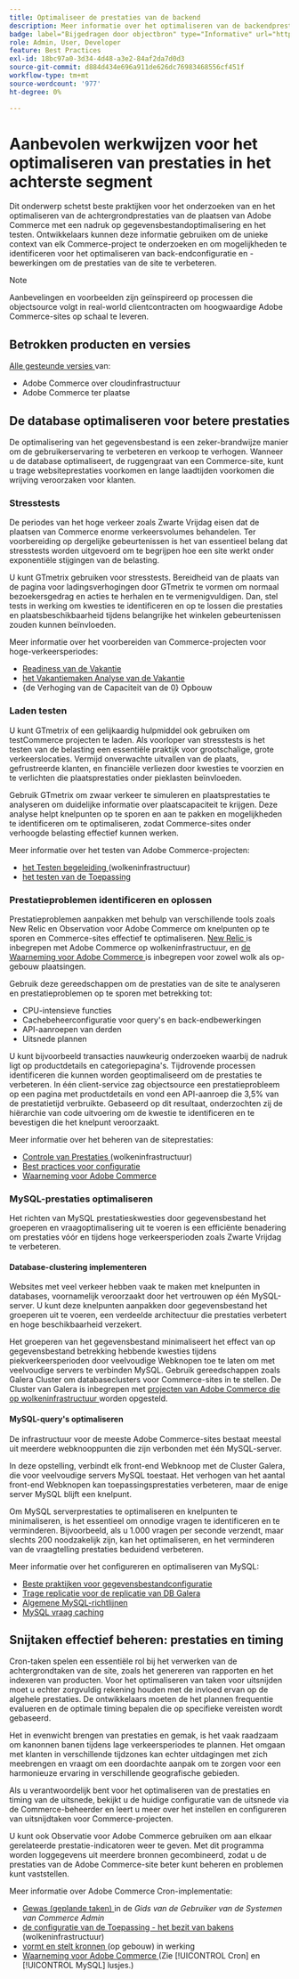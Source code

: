 ```yaml
---
title: Optimaliseer de prestaties van de backend
description: Meer informatie over het optimaliseren van de backendprestaties van Adobe Commerce-sites.
badge: label="Bijgedragen door objectbron" type="Informative" url="https://objectsource.co.uk/" tooltip="objectbron"
role: Admin, User, Developer
feature: Best Practices
exl-id: 18bc97a0-3d34-4d48-a3e2-84af2da7d0d3
source-git-commit: d884d434e696a911de626dc76983468556cf451f
workflow-type: tm+mt
source-wordcount: '977'
ht-degree: 0%

---
```


# Aanbevolen werkwijzen voor het optimaliseren van prestaties in het achterste segment

Dit onderwerp schetst beste praktijken voor het onderzoeken van en het optimaliseren van de achtergrondprestaties van de plaatsen van Adobe Commerce met een nadruk op gegevensbestandoptimalisering en het testen. Ontwikkelaars kunnen deze informatie gebruiken om de unieke context van elk Commerce-project te onderzoeken en om mogelijkheden te identificeren voor het optimaliseren van back-endconfiguratie en -bewerkingen om de prestaties van de site te verbeteren.

>[!NOTE]
>
>Aanbevelingen en voorbeelden zijn geïnspireerd op processen die objectsource volgt in real-world clientcontracten om hoogwaardige Adobe Commerce-sites op schaal te leveren.

## Betrokken producten en versies

[ Alle gesteunde versies ](../../../release/versions.md) van:

- Adobe Commerce over cloudinfrastructuur
- Adobe Commerce ter plaatse

## De database optimaliseren voor betere prestaties

De optimalisering van het gegevensbestand is een zeker-brandwijze manier om de gebruikerservaring te verbeteren en verkoop te verhogen. Wanneer u de database optimaliseert, de ruggengraat van een Commerce-site, kunt u trage websiteprestaties voorkomen en lange laadtijden voorkomen die wrijving veroorzaken voor klanten.

### Stresstests

De periodes van het hoge verkeer zoals Zwarte Vrijdag eisen dat de plaatsen van Commerce enorme verkeersvolumes behandelen. Ter voorbereiding op dergelijke gebeurtenissen is het van essentieel belang dat stresstests worden uitgevoerd om te begrijpen hoe een site werkt onder exponentiële stijgingen van de belasting.

U kunt GTmetrix gebruiken voor stresstests. Bereidheid van de plaats van de pagina voor ladingsverhogingen door GTmetrix te vormen om normaal bezoekersgedrag en acties te herhalen en te vermenigvuldigen. Dan, stel tests in werking om kwesties te identificeren en op te lossen die prestaties en plaatsbeschikbaarheid tijdens belangrijke het winkelen gebeurtenissen zouden kunnen beïnvloeden.

Meer informatie over het voorbereiden van Commerce-projecten voor hoge-verkeersperiodes:

- [ Readiness van de Vakantie ](https://experienceleague.adobe.com/docs/events/commerce-intelligence-webinar-recordings/2021/holiday-readiness.html)
- [ het Vakantiemaken Analyse van de Vakantie ](https://experienceleague.adobe.com/docs/commerce-business-intelligence/mbi/analyze/performance/holiday-season-perf.html)
- {de Verhoging van de Capaciteit van de 0} Opbouw [](https://experienceleague.adobe.com/docs/commerce-knowledge-base/kb/announcements/commerce-announcements/2021-holiday-surge-capacity-requests-for-magento-commerce-cloud.html)

### Laden testen

U kunt GTmetrix of een gelijkaardig hulpmiddel ook gebruiken om testCommerce projecten te laden. Als voorloper van stresstests is het testen van de belasting een essentiële praktijk voor grootschalige, grote verkeerslocaties. Vermijd onverwachte uitvallen van de plaats, gefrustreerde klanten, en financiële verliezen door kwesties te voorzien en te verlichten die plaatsprestaties onder pieklasten beïnvloeden.

Gebruik GTmetrix om zwaar verkeer te simuleren en plaatsprestaties te analyseren om duidelijke informatie over plaatscapaciteit te krijgen. Deze analyse helpt knelpunten op te sporen en aan te pakken en mogelijkheden te identificeren om te optimaliseren, zodat Commerce-sites onder verhoogde belasting effectief kunnen werken.

Meer informatie over het testen van Adobe Commerce-projecten:

- [ het Testen begeleiding ](https://experienceleague.adobe.com/docs/commerce-cloud-service/user-guide/develop/test/guidance.html) (wolkeninfrastructuur)
- [ het testen van de Toepassing ](https://developer.adobe.com/commerce/testing/guide/)

### Prestatieproblemen identificeren en oplossen

Prestatieproblemen aanpakken met behulp van verschillende tools zoals New Relic en Observation voor Adobe Commerce om knelpunten op te sporen en Commerce-sites effectief te optimaliseren. [ New Relic ](https://experienceleague.adobe.com/docs/commerce-cloud-service/user-guide/monitor/new-relic/new-relic-service.html) is inbegrepen met Adobe Commerce op wolkeninfrastructuur, en [ de Waarneming voor Adobe Commerce ](/help/tools/observation-for-adobe-commerce/intro.md) is inbegrepen voor zowel wolk als op-gebouw plaatsingen.

Gebruik deze gereedschappen om de prestaties van de site te analyseren en prestatieproblemen op te sporen met betrekking tot:

- CPU-intensieve functies
- Cachebeheerconfiguratie voor query&#39;s en back-endbewerkingen
- API-aanroepen van derden
- Uitsnede plannen

U kunt bijvoorbeeld transacties nauwkeurig onderzoeken waarbij de nadruk ligt op productdetails en categoriepagina&#39;s. Tijdrovende processen identificeren die kunnen worden geoptimaliseerd om de prestaties te verbeteren. In één client-service zag objectsource een prestatieprobleem op een pagina met productdetails en vond een API-aanroep die 3,5% van de prestatietijd verbruikte. Gebaseerd op dit resultaat, onderzochten zij de hiërarchie van code uitvoering om de kwestie te identificeren en te bevestigen die het knelpunt veroorzaakt.

Meer informatie over het beheren van de siteprestaties:

- [ Controle van Prestaties ](https://experienceleague.adobe.com/docs/commerce-cloud-service/user-guide/monitor/performance.html) (wolkeninfrastructuur)
- [Best practices voor configuratie](/help/performance/configuration.md)
- [Waarneming voor Adobe Commerce](/help/tools/observation-for-adobe-commerce/intro.md)

### MySQL-prestaties optimaliseren

Het richten van MySQL prestatieskwesties door gegevensbestand het groeperen en vraagoptimalisering uit te voeren is een efficiënte benadering om prestaties vóór en tijdens hoge verkeersperioden zoals Zwarte Vrijdag te verbeteren.

#### Database-clustering implementeren

Websites met veel verkeer hebben vaak te maken met knelpunten in databases, voornamelijk veroorzaakt door het vertrouwen op één MySQL-server. U kunt deze knelpunten aanpakken door gegevensbestand het groeperen uit te voeren, een verdeelde architectuur die prestaties verbetert en hoge beschikbaarheid verzekert.

Het groeperen van het gegevensbestand minimaliseert het effect van op gegevensbestand betrekking hebbende kwesties tijdens piekverkeersperioden door veelvoudige Webknopen toe te laten om met veelvoudige servers te verbinden MySQL. Gebruik gereedschappen zoals Galera Cluster om databaseclusters voor Commerce-sites in te stellen. De Cluster van Galera is inbegrepen met [ projecten van Adobe Commerce die op wolkeninfrastructuur ](https://experienceleague.adobe.com/en/docs/commerce-cloud-service/user-guide/architecture/pro-architecture) worden opgesteld.

#### MySQL-query&#39;s optimaliseren

De infrastructuur voor de meeste Adobe Commerce-sites bestaat meestal uit meerdere webknooppunten die zijn verbonden met één MySQL-server.

In deze opstelling, verbindt elk front-end Webknoop met de Cluster Galera, die voor veelvoudige servers MySQL toestaat. Het verhogen van het aantal front-end Webknopen kan toepassingsprestaties verbeteren, maar de enige server MySQL blijft een knelpunt.

Om MySQL serverprestaties te optimaliseren en knelpunten te minimaliseren, is het essentieel om onnodige vragen te identificeren en te verminderen. Bijvoorbeeld, als u 1.000 vragen per seconde verzendt, maar slechts 200 noodzakelijk zijn, kan het optimaliseren, en het verminderen van de vraagtelling prestaties beduidend verbeteren.

Meer informatie over het configureren en optimaliseren van MySQL:

- [ Beste praktijken voor gegevensbestandconfiguratie ](https://experienceleague.adobe.com/docs/commerce-operations/implementation-playbook/best-practices/planning/database-on-cloud.html)
- [ Trage replicatie voor de replicatie van DB Galera ](https://experienceleague.adobe.com/docs/commerce-learn/tutorials/backend-development/galera-db-slow-replication.html)
- [Algemene MySQL-richtlijnen](/help/installation/prerequisites/database/mysql.md)
- [ MySQL vraag caching ](https://experienceleague.adobe.com/docs/commerce-learn/tutorials/backend-development/mysql-query-cache.html)

## Snijtaken effectief beheren: prestaties en timing

Cron-taken spelen een essentiële rol bij het verwerken van de achtergrondtaken van de site, zoals het genereren van rapporten en het indexeren van producten. Voor het optimaliseren van taken voor uitsnijden moet u echter zorgvuldig rekening houden met de invloed ervan op de algehele prestaties. De ontwikkelaars moeten de het plannen frequentie evalueren en de optimale timing bepalen die op specifieke vereisten wordt gebaseerd.

Het in evenwicht brengen van prestaties en gemak, is het vaak raadzaam om kanonnen banen tijdens lage verkeersperiodes te plannen. Het omgaan met klanten in verschillende tijdzones kan echter uitdagingen met zich meebrengen en vraagt om een doordachte aanpak om te zorgen voor een harmonieuze ervaring in verschillende geografische gebieden.

Als u verantwoordelijk bent voor het optimaliseren van de prestaties en timing van de uitsnede, bekijkt u de huidige configuratie van de uitsnede via de Commerce-beheerder en leert u meer over het instellen en configureren van uitsnijdtaken voor Commerce-projecten.

U kunt ook Observatie voor Adobe Commerce gebruiken om aan elkaar gerelateerde prestatie-indicatoren weer te geven. Met dit programma worden loggegevens uit meerdere bronnen gecombineerd, zodat u de prestaties van de Adobe Commerce-site beter kunt beheren en problemen kunt vaststellen.

Meer informatie over Adobe Commerce Cron-implementatie:

- [ Gewas (geplande taken) ](https://experienceleague.adobe.com/docs/commerce-admin/systems/tools/cron.html) in de _Gids van de Gebruiker van de Systemen van Commerce Admin_
- [ de configuratie van de Toepassing - het bezit van bakens ](https://experienceleague.adobe.com/docs/commerce-cloud-service/user-guide/configure/app/properties/crons-property.html) (wolkeninfrastructuur)
- [ vormt en stelt kronnen ](https://experienceleague.adobe.com/docs/commerce-cloud-service/user-guide/configure/app/properties/crons-property.html) (op gebouw) in werking
- [ Waarneming voor Adobe Commerce ](https://experienceleague.adobe.com/docs/commerce-operations/tools/observation-for-adobe-commerce/intro.html) (Zie [!UICONTROL Cron] en [!UICONTROL MySQL] lusjes.)
